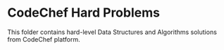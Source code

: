 # CodeChef Hard Problems

This folder contains hard-level Data Structures and Algorithms solutions from CodeChef platform.